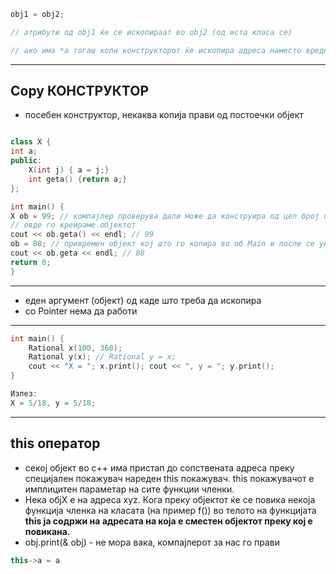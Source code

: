 ```c++
obj1 = obj2;

// атрибути од оbj1 ќе се ископираат во оbj2 (од иста класа се)

// ако има *а тогаш копи конструкторот ќе ископира адреса наместо вредноста на а
```
---
## Copy КОНСТРУКТОР
- посебен конструктор, некаква копија прави од постоечки објект
```c++

class X {
int a;
public:
	X(int j) { a = j;}
	int geta() {return a;}
};

int main() {
X ob = 99; // компајлер проверува дали може да конструира од цел број објект :D
// овде го креираме објектот
cout << ob.geta() << endl; // 99
ob = 88; // привремен објект кој што го копира во об Main и после се уништува истиот
cout << ob.geta << endl; // 88
return 0;
}
```
---

- еден аргумент (објект) од каде што треба да ископира
- со Pointer нема да работи

---
```c++
int main() {
	Rational x(100, 360);
	Rational y(x); // Rational y = x;
	cout << "X = "; x.print(); cout << ", y = "; y.print();
}

Излез:
X = 5/18, y = 5/18;
```
---
## this оператор

- секој објект во с++ има пристап до сопствената адреса преку специјален покажувач нареден this покажувач. this покажувачот е имплицитен параметар на сите функции членки.
- Нека објХ е на адреса xyz. Кога преку објектот ќе се повика некоја функција членка на класата (на пример f()) во телото на функцијата **this ја содржи на адресата на која е сместен објектот преку кој е повикана.**
- obj.print(& obj) - не мора вака, компајлерот за нас го прави
```c++
this->a = a 
```
